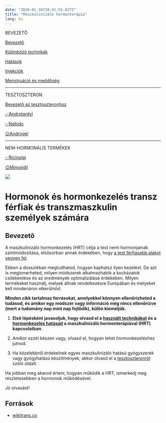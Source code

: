 ```yaml
---
date: "2020-01-26T20:41:55.827Z"
title: "Maszkulinizáló hormonterápia"
lang: hu
---
```


<div class="floating-columns">

<div class="floating-bar">

BEVEZETÕ

[Bevezetõ](/#/entry?id=maszkulinizalo-hormonterapia)

[Különbözõ technikák](/#/entry?id=maszkulinizalo-hormonterapia-technikak)

[Hatások](/#/entry?id=maszkulinizalo-hormonterapia-hatasok)

[Injekciók](/#/entry?id=maszkulinizalo-hormonterapia-injekciok)

[Menstruáció és meddőség](/#/entry?id=maszkulinizalo-hormonterapia-menstruacio-meddoseg)

<hr />

TESZTOSZTERON

[Bevezetõ az tesztoszteronhoz](/#/entry?id=tesztoszteron)

[✅Androtardyl](/#/entry?id=androtardyl)

[✅Nebido](/#/entry?id=nebido)

[😐Androgel](/#/entry?id=androgel)

<hr />

NEM-HORMONÁLIS TERMÉKEK

[✅Ricinolaj](/#/entry?id=ricinolaj)

[😐Minoxidil](/#/entry?id=minoxidil)

</div>

<div class="wiki-content">

<div class="header-image"><img src="assets/images/undraw_medical_care.svg" /></div>

# Hormonok és hormonkezelés transz férfiak és transzmaszkulin személyek számára

## Bevezetõ

A maszkulinizáló hormonkezelés (HRT) célja a test nemi hormonjainak szintmódosítása, elsõsorban annak érdekében, hogy [a test férfiasabb alakot vegyen fel](/#/entry?id=maszkulinizalo-hormonterapia-hatasok).

Ebben a dossziéban megtudhatod, hogyan kaphatsz ilyen kezelést. De azt is megismerheted, milyen módszerek alkalmazhatók a kockázatok csökkentése és az eredmények optimalizálása érdekében. Milyen termékeket használj, melyek állnak rendelkezésre Európában és melyeket kell mindenáron elkerülnöd.

**Minden cikk tartalmaz forrásokat, amelyekkel könnyen ellenőrizheted a tudásod, és amikor egy módszer vagy információ még nincs ellenőrizve (mert a tudomány nap mint nap fejlődik), külön kiemeljük.**


1. **Első lépésként javasoljuk, hogy olvasd el a [használt technikákat](/#/entry?id=feminizalo-hormonterapia-technikak) és a [hormonkezelés hatásait](/#/entry?id=feminizalo-hormonterapia-hatasok) a maszkulinizáló hormonterápiával (HRT) kapcsolatban**.

2. Amikor ezzel készen vagy, olvasd el, hogyan lehet hormonkezeléshez jutnod.

3. Ha közelebbről érdekelnek egyes maszkulinizáló hatású gyógyszerek vagy gyógyhatású készítmények, akkor olvasd el a [tesztoszteronról](/#/entry?id=tesztoszteron) szóló oldalt.

Ha jobban meg akarod érteni, hogyan működik a HRT, ismerkedj meg részletesebben a hormonok működésével.

Jó olvasást!

## Források

* [wikitrans.co](https://wikitrans.co)

</div>
